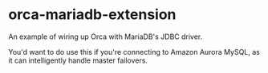 # orca-mariadb-extension

An example of wiring up Orca with MariaDB's JDBC driver.

You'd want to do use this if you're connecting to Amazon Aurora MySQL, as it can intelligently handle master failovers.
